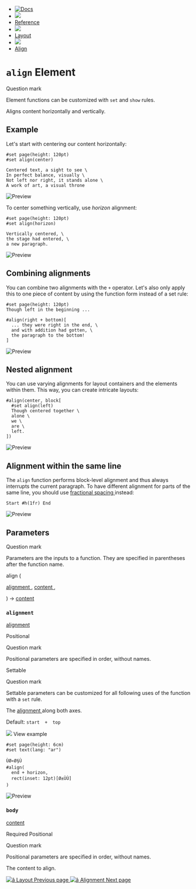   * [ ![Docs](/assets/icons/16-docs-dark.svg) ](/docs)
  * ![](/assets/icons/16-arrow-right.svg)
  * [ Reference ](/docs/reference/)
  * ![](/assets/icons/16-arrow-right.svg)
  * [ Layout ](/docs/reference/layout/)
  * ![](/assets/icons/16-arrow-right.svg)
  * [ Align ](/docs/reference/layout/align/)

#  ` align ` Element

Question mark

Element functions can be customized with ` set ` and  ` show ` rules.

Aligns content horizontally and vertically.

##  Example

Let's start with centering our content horizontally:

    
    
    #set page(height: 120pt)
    #set align(center)
    
    Centered text, a sight to see \
    In perfect balance, visually \
    Not left nor right, it stands alone \
    A work of art, a visual throne
    

![Preview](/assets/docs/kcNIG-bYA8T9BUDnjCUJGgAAAAAAAAAA.png)

To center something vertically, use _horizon_ alignment:

    
    
    #set page(height: 120pt)
    #set align(horizon)
    
    Vertically centered, \
    the stage had entered, \
    a new paragraph.
    

![Preview](/assets/docs/y9OO-MSDQIHWsGPc_6pNnAAAAAAAAAAA.png)

##  Combining alignments

You can combine two alignments with the ` + ` operator. Let's also only apply
this to one piece of content by using the function form instead of a set rule:

    
    
    #set page(height: 120pt)
    Though left in the beginning ...
    
    #align(right + bottom)[
      ... they were right in the end, \
      and with addition had gotten, \
      the paragraph to the bottom!
    ]
    

![Preview](/assets/docs/gXaqAMYC8Licj_UCK0JSFgAAAAAAAAAA.png)

##  Nested alignment

You can use varying alignments for layout containers and the elements within
them. This way, you can create intricate layouts:

    
    
    #align(center, block[
      #set align(left)
      Though centered together \
      alone \
      we \
      are \
      left.
    ])
    

![Preview](/assets/docs/B6Y-WWFtiUjCHNJ9B8R8vQAAAAAAAAAA.png)

##  Alignment within the same line

The ` align ` function performs block-level alignment and thus always
interrupts the current paragraph. To have different alignment for parts of the
same line, you should use [ fractional spacing ](/docs/reference/layout/h/)
instead:

    
    
    Start #h(1fr) End
    

![Preview](/assets/docs/jlafwbE2ZuISwJPQNRzA3gAAAAAAAAAA.png)

##  Parameters

Question mark

Parameters are the inputs to a function. They are specified in parentheses
after the function name.

align  (

[ alignment ](/docs/reference/layout/alignment/) ,  [ content
](/docs/reference/foundations/content/) ,

)  -> [ content ](/docs/reference/foundations/content/)

###  ` alignment `

[ alignment ](/docs/reference/layout/alignment/)

Positional

Question mark

Positional parameters are specified in order, without names.

Settable

Question mark

Settable parameters can be customized for all following uses of the function
with a ` set ` rule.

The [ alignment ](/docs/reference/layout/alignment/ "alignment") along both
axes.

Default: ` start  +  top `

![](/assets/icons/16-arrow-right.svg) View example

    
    
    #set page(height: 6cm)
    #set text(lang: "ar")
    
    ÙØ«Ø§Ù
    #align(
      end + horizon,
      rect(inset: 12pt)[Ø±ÙÙ]
    )
    

![Preview](/assets/docs/3176vm6IE_BNfZrVpc9_xAAAAAAAAAAA.png)

###  ` body `

[ content ](/docs/reference/foundations/content/)

Required  Positional

Question mark

Positional parameters are specified in order, without names.

The content to align.

[ ![â](/assets/icons/16-arrow-right.svg) Layout  Previous page
](/docs/reference/layout/) [ ![â](/assets/icons/16-arrow-right.svg)
Alignment  Next page  ](/docs/reference/layout/alignment/)

